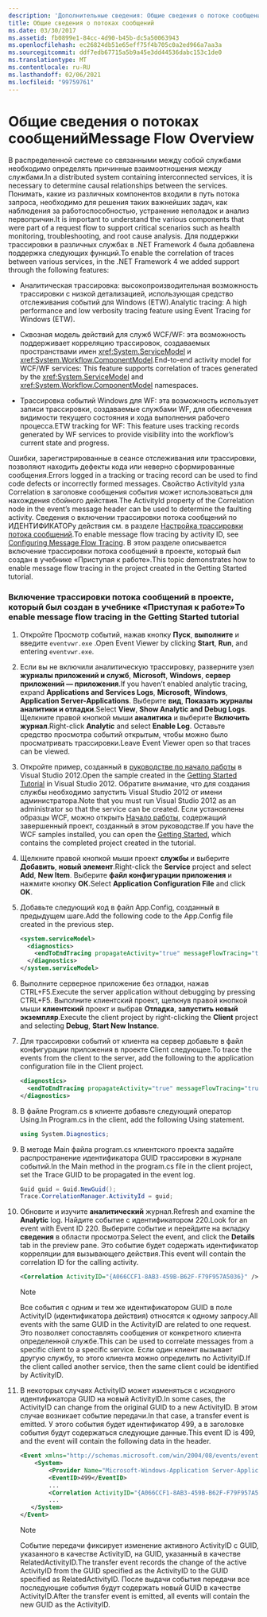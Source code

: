 ```yaml
---
description: 'Дополнительные сведения: Общие сведения о потоке сообщений'
title: Общие сведения о потоках сообщений
ms.date: 03/30/2017
ms.assetid: fb0899e1-84cc-4d90-b45b-dc5a50063943
ms.openlocfilehash: ec26824db51e65eff75f4b705c0a2ed966a7aa3a
ms.sourcegitcommit: ddf7edb67715a5b9a45e3dd44536dabc153c1de0
ms.translationtype: MT
ms.contentlocale: ru-RU
ms.lasthandoff: 02/06/2021
ms.locfileid: "99759761"
---
```

# <a name="message-flow-overview"></a><span data-ttu-id="725a4-103">Общие сведения о потоках сообщений</span><span class="sxs-lookup"><span data-stu-id="725a4-103">Message Flow Overview</span></span>

<span data-ttu-id="725a4-104">В распределенной системе со связанными между собой службами необходимо определять причинные взаимоотношения между службами.</span><span class="sxs-lookup"><span data-stu-id="725a4-104">In a distributed system containing interconnected services, it is necessary to determine causal relationships between the services.</span></span> <span data-ttu-id="725a4-105">Понимать, какие из различных компонентов входили в путь потока запроса, необходимо для решения таких важнейших задач, как наблюдения за работоспособностью, устранение неполадок и анализ первопричин.</span><span class="sxs-lookup"><span data-stu-id="725a4-105">It is important to understand the various components that were part of a request flow to support critical scenarios such as health monitoring, troubleshooting, and root cause analysis.</span></span> <span data-ttu-id="725a4-106">Для поддержки трассировки в различных службах в .NET Framework 4 была добавлена поддержка следующих функций.</span><span class="sxs-lookup"><span data-stu-id="725a4-106">To enable the correlation of traces between various services, in the .NET Framework 4 we added support through the following features:</span></span>

- <span data-ttu-id="725a4-107">Аналитическая трассировка: высокопроизводительная возможность трассировки с низкой детализацией, использующая средство отслеживания событий для Windows (ETW).</span><span class="sxs-lookup"><span data-stu-id="725a4-107">Analytic tracing: A high performance and low verbosity tracing feature using Event Tracing for Windows (ETW).</span></span>

- <span data-ttu-id="725a4-108">Сквозная модель действий для служб WCF/WF: эта возможность поддерживает корреляцию трассировок, создаваемых пространствами имен <xref:System.ServiceModel> и <xref:System.Workflow.ComponentModel>.</span><span class="sxs-lookup"><span data-stu-id="725a4-108">End-to-end activity model for WCF/WF services: This feature supports correlation of traces generated by the <xref:System.ServiceModel> and <xref:System.Workflow.ComponentModel> namespaces.</span></span>

- <span data-ttu-id="725a4-109">Трассировка событий Windows для WF: эта возможность использует записи трассировки, создаваемые службами WF, для обеспечения видимости текущего состояния и хода выполнения рабочего процесса.</span><span class="sxs-lookup"><span data-stu-id="725a4-109">ETW tracking for WF: This feature uses tracking records generated by WF services to provide visibility into the workflow’s current state and progress.</span></span>

 <span data-ttu-id="725a4-110">Ошибки, зарегистрированные в сеансе отслеживания или трассировки, позволяют находить дефекты кода или неверно сформированные сообщения.</span><span class="sxs-lookup"><span data-stu-id="725a4-110">Errors logged in a tracking or tracing record can be used to find code defects or incorrectly formed messages.</span></span> <span data-ttu-id="725a4-111">Свойство ActivityId узла Correlation в заголовке сообщения события может использоваться для нахождения сбойного действия.</span><span class="sxs-lookup"><span data-stu-id="725a4-111">The ActivityId property of the Correlation node in the event’s message header can be used to determine the faulting activity.</span></span> <span data-ttu-id="725a4-112">Сведения о включении трассировки потока сообщений по ИДЕНТИФИКАТОРу действия см. в разделе [Настройка трассировки потока сообщений](./etw/configuring-message-flow-tracing.md).</span><span class="sxs-lookup"><span data-stu-id="725a4-112">To enable message flow tracing by activity ID, see [Configuring Message Flow Tracing](./etw/configuring-message-flow-tracing.md).</span></span> <span data-ttu-id="725a4-113">В этом разделе описывается включение трассировки потока сообщений в проекте, который был создан в учебнике «Приступая к работе».</span><span class="sxs-lookup"><span data-stu-id="725a4-113">This topic demonstrates how to enable message flow tracing in the project created in the Getting Started tutorial.</span></span>

### <a name="to-enable-message-flow-tracing-in-the-getting-started-tutorial"></a><span data-ttu-id="725a4-114">Включение трассировки потока сообщений в проекте, который был создан в учебнике «Приступая к работе»</span><span class="sxs-lookup"><span data-stu-id="725a4-114">To enable message flow tracing in the Getting Started tutorial</span></span>

1. <span data-ttu-id="725a4-115">Откройте Просмотр событий, нажав кнопку **Пуск**, **выполните** и введите `eventvwr.exe` .</span><span class="sxs-lookup"><span data-stu-id="725a4-115">Open Event Viewer by clicking **Start**, **Run**, and entering `eventvwr.exe`.</span></span>

2. <span data-ttu-id="725a4-116">Если вы не включили аналитическую трассировку, разверните узел **журналы приложений и служб**, **Microsoft**, **Windows**, **сервер приложений — приложения**.</span><span class="sxs-lookup"><span data-stu-id="725a4-116">If you haven’t enabled analytic tracing, expand **Applications and Services Logs**, **Microsoft**, **Windows**, **Application Server-Applications**.</span></span> <span data-ttu-id="725a4-117">Выберите **вид**, **Показать журналы аналитики и отладки**.</span><span class="sxs-lookup"><span data-stu-id="725a4-117">Select **View**, **Show Analytic and Debug Logs**.</span></span> <span data-ttu-id="725a4-118">Щелкните правой кнопкой мыши **аналитика** и выберите **Включить журнал**.</span><span class="sxs-lookup"><span data-stu-id="725a4-118">Right-click **Analytic** and select **Enable Log**.</span></span> <span data-ttu-id="725a4-119">Оставьте средство просмотра событий открытым, чтобы можно было просматривать трассировки.</span><span class="sxs-lookup"><span data-stu-id="725a4-119">Leave Event Viewer open so that traces can be viewed.</span></span>

3. <span data-ttu-id="725a4-120">Откройте пример, созданный в [руководстве по начало работы](../getting-started-tutorial.md) в Visual Studio 2012.</span><span class="sxs-lookup"><span data-stu-id="725a4-120">Open the sample created in the [Getting Started Tutorial](../getting-started-tutorial.md) in Visual Studio 2012.</span></span> <span data-ttu-id="725a4-121">Обратите внимание, что для создания службы необходимо запустить Visual Studio 2012 от имени администратора.</span><span class="sxs-lookup"><span data-stu-id="725a4-121">Note that you must run Visual Studio 2012 as an administrator so that the service can be created.</span></span> <span data-ttu-id="725a4-122">Если установлены образцы WCF, можно открыть [Начало работы](../samples/getting-started-sample.md), содержащий завершенный проект, созданный в этом руководстве.</span><span class="sxs-lookup"><span data-stu-id="725a4-122">If you have the WCF samples installed, you can open the [Getting Started](../samples/getting-started-sample.md), which contains the completed project created in the tutorial.</span></span>

4. <span data-ttu-id="725a4-123">Щелкните правой кнопкой мыши проект **службы** и выберите **Добавить**, **новый элемент**.</span><span class="sxs-lookup"><span data-stu-id="725a4-123">Right-click the **Service** project and select **Add**, **New Item**.</span></span> <span data-ttu-id="725a4-124">Выберите **файл конфигурации приложения** и нажмите кнопку **ОК**.</span><span class="sxs-lookup"><span data-stu-id="725a4-124">Select **Application Configuration File** and click **OK**.</span></span>

5. <span data-ttu-id="725a4-125">Добавьте следующий код в файл App.Config, созданный в предыдущем шаге.</span><span class="sxs-lookup"><span data-stu-id="725a4-125">Add the following code to the App.Config file created in the previous step.</span></span>

    ```xml
    <system.serviceModel>
      <diagnostics>
        <endToEndTracing propagateActivity="true" messageFlowTracing="true"/>
      </diagnostics>
    </system.serviceModel>
    ```

6. <span data-ttu-id="725a4-126">Выполните серверное приложение без отладки, нажав CTRL+F5.</span><span class="sxs-lookup"><span data-stu-id="725a4-126">Execute the server application without debugging by pressing CTRL+F5.</span></span> <span data-ttu-id="725a4-127">Выполните клиентский проект, щелкнув правой кнопкой мыши **клиентский** проект и выбрав **Отладка**, **запустить новый экземпляр**.</span><span class="sxs-lookup"><span data-stu-id="725a4-127">Execute the client project by right-clicking the **Client** project and selecting **Debug**, **Start New Instance**.</span></span>

7. <span data-ttu-id="725a4-128">Для трассировки событий от клиента на сервер добавьте в файл конфигурации приложения в проекте Client следующее.</span><span class="sxs-lookup"><span data-stu-id="725a4-128">To trace the events from the client to the server, add the following to the application configuration file in the Client project.</span></span>

    ```xml
    <diagnostics>
      <endToEndTracing propagateActivity="true" messageFlowTracing="true"/>
    </diagnostics>
    ```

8. <span data-ttu-id="725a4-129">В файле Program.cs в клиенте добавьте следующий оператор Using.</span><span class="sxs-lookup"><span data-stu-id="725a4-129">In Program.cs in the client, add the following Using statement.</span></span>

    ```csharp
    using System.Diagnostics;
    ```

9. <span data-ttu-id="725a4-130">В методе Main файла program.cs клиентского проекта задайте распространение идентификатора GUID трассировки в журнале событий.</span><span class="sxs-lookup"><span data-stu-id="725a4-130">In the Main method in the program.cs file in the client project, set the Trace GUID to be propagated in the event log.</span></span>

    ```csharp
    Guid guid = Guid.NewGuid();
    Trace.CorrelationManager.ActivityId = guid;
    ```

10. <span data-ttu-id="725a4-131">Обновите и изучите **аналитический**  журнал.</span><span class="sxs-lookup"><span data-stu-id="725a4-131">Refresh and examine the **Analytic**  log.</span></span>  <span data-ttu-id="725a4-132">Найдите событие с идентификатором 220.</span><span class="sxs-lookup"><span data-stu-id="725a4-132">Look for an event with Event ID 220.</span></span>  <span data-ttu-id="725a4-133">Выберите событие и перейдите на вкладку **сведения** в области просмотра.</span><span class="sxs-lookup"><span data-stu-id="725a4-133">Select the event, and click the **Details** tab in the preview pane.</span></span> <span data-ttu-id="725a4-134">Это событие будет содержать идентификатор корреляции для вызывающего действия.</span><span class="sxs-lookup"><span data-stu-id="725a4-134">This event will contain the correlation ID for the calling activity.</span></span>

    ```xml
    <Correlation ActivityID="{A066CCF1-8AB3-459B-B62F-F79F957A5036}" />
    ```

    > [!NOTE]
    > <span data-ttu-id="725a4-135">Все события с одним и тем же идентификатором GUID в поле ActivityID (идентификатора действия) относятся к одному запросу.</span><span class="sxs-lookup"><span data-stu-id="725a4-135">All events with the same GUID in the ActivityID are related to one request.</span></span> <span data-ttu-id="725a4-136">Это позволяет сопоставлять сообщения от конкретного клиента определенной службе.</span><span class="sxs-lookup"><span data-stu-id="725a4-136">This can be used to correlate messages from a specific client to a specific service.</span></span> <span data-ttu-id="725a4-137">Если один клиент вызывает другую службу, то этого клиента можно определить по ActivityID.</span><span class="sxs-lookup"><span data-stu-id="725a4-137">If the client called another service, then the same client could be identified by ActivityID.</span></span>

11. <span data-ttu-id="725a4-138">В некоторых случаях ActivityID может изменяться с исходного идентификатора GUID на новый ActivityID.</span><span class="sxs-lookup"><span data-stu-id="725a4-138">In some cases, the ActivityID can change from the original GUID to a new ActivityID.</span></span> <span data-ttu-id="725a4-139">В этом случае возникает событие передачи.</span><span class="sxs-lookup"><span data-stu-id="725a4-139">In that case, a transfer event is emitted.</span></span> <span data-ttu-id="725a4-140">У этого события будет идентификатор 499, а в заголовке события будут содержаться следующие данные.</span><span class="sxs-lookup"><span data-stu-id="725a4-140">This event ID is 499, and the event will contain the following data in the header.</span></span>

    ```xml
    <Event xmlns="http://schemas.microsoft.com/win/2004/08/events/event">
        <System>
            <Provider Name="Microsoft-Windows-Application Server-Applications" Guid="{c651f5f6-1c0d-492e-8ae1-b4efd7c9d503}" />
            <EventID>499</EventID>
            ...
            <Correlation ActivityID="{A066CCF1-8AB3-459B-B62F-F79F957A5036}" RelatedActivityID="{85FC0930-9C49-42DA-804B-A7368104BD1B}" />
            ...
       </System>
    </Event>
    ```

    > [!NOTE]
    > <span data-ttu-id="725a4-141">Событие передачи фиксирует изменение активного ActivityID с GUID, указанного в качестве ActivityID, на GUID, указанный в качестве RelatedActivityID.</span><span class="sxs-lookup"><span data-stu-id="725a4-141">The transfer event records the change of the active ActivityID from the GUID specified as the ActivityID to the GUID specified as RelatedActivityID.</span></span> <span data-ttu-id="725a4-142">После выдачи события передачи все последующие события будут содержать новый GUID в качестве ActivityID.</span><span class="sxs-lookup"><span data-stu-id="725a4-142">After the transfer event is emitted, all events will contain the new GUID as the ActivityID.</span></span>
